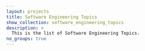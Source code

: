 ```yaml
---
layout: projects
title: Software Engineering Topics
show_collection: software_engineering_topics
description: >
  This is the list of Software Engineering Topics.
no_groups: true
---
```

